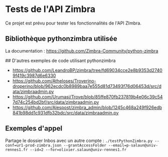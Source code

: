 # Tests de l'API Zimbra

Ce projet est prévu pour tester les fonctionnalités de l'API ZImbra.

## Bibliothèque pythonzimbra utilisée

La documentation : https://github.com/Zimbra-Community/python-zimbra

## D'autres exemples de code utilisant pythonzimbra

* https://github.com/LeandroBP/zimbra/tree/fd69034cce2e8b9353d27409f419c3987d6e6330
* https://github.com/Atheloses/Troverino-droperino/blob/962ecdc0b8989baa7e555d81d73493f76d06453d/src/data/zimbraadmin.py
* https://github.com/Urumasi/Trove/blob/85ffe870fb237819b4e06c39c547d74c254bd2bf/src/data/zimbraadmin.py
* https://github.com/Alespost/zimbra_admin/blob/1245c468a249f926edb841b98dd1c931dfb32bdc/src/data/zimbraadmin.py

## Exemples d'appel

Partage le dossier Inbos avec un autre compte : `./testPythonZimbra.py --conf=ur1-prod-zimbra.json --grantAccessFolder --email=p-salaun@univ-rennes1.fr --id=2 --for=olivier.salaun@univ-rennes1.fr`